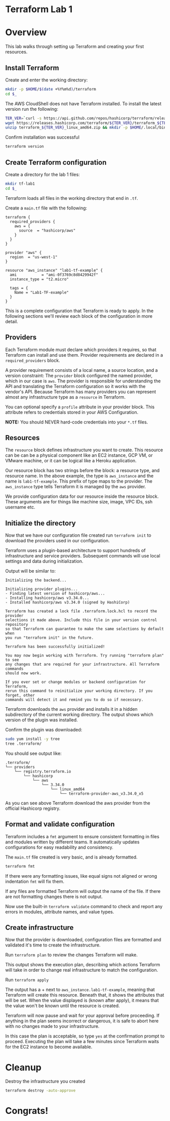 # Terraform Lab 1

# Overview
This lab walks through setting up Terraform and creating your first resources. 

## Install Terraform 
Create and enter the working directory:
```sh
mkdir -p $HOME/$(date +%Y%m%d)/terraform
cd $_
```
The AWS CloudShell does not have Terraform installed. To install the latest version run the following: 
```sh
TER_VER=`curl -s https://api.github.com/repos/hashicorp/terraform/releases/latest | grep tag_name | cut -d: -f2 | tr -d \"\,\v | awk '{$1=$1};1'`
wget https://releases.hashicorp.com/terraform/${TER_VER}/terraform_${TER_VER}_linux_amd64.zip
unzip terraform_${TER_VER}_linux_amd64.zip && mkdir -p $HOME/.local/bin && mv terraform $HOME/.local/bin
```

Confirm installation was successful
```sh
terraform version 
```

## Create Terraform configuration
Create a directory for the lab 1 files:
```sh
mkdir tf-lab1
cd $_
```
Terraform loads all files in the working directory that end in `.tf`.

Create a `main.tf` file with the following: 
```hcl
terraform {
  required_providers {
    aws = {
      source  = "hashicorp/aws"
    }
  }
}

provider "aws" {
  region  = "us-west-1"
}

resource "aws_instance" "lab1-tf-example" {
  ami           = "ami-0f3769c8d8429942f"
  instance_type = "t2.micro"

  tags = {
    Name = "Lab1-TF-example"
  }
}
```

This is a complete configuration that Terraform is ready to apply. In the following sections we'll review each block of the configuration in more detail.

## Providers 
Each Terraform module must declare which providers it requires, so that Terraform can install and use them. Provider requirements are declared in a `required_providers` block.

A provider requirement consists of a local name, a source location, and a version constraint:
The `provider` block configured the named provider, which in our case is `aws`. The provider is responsible for understanding the API and translating the Terraform configuration so it works with the vendor's API. Because Terraform has many providers you can represent almost any infrastructure type as a `resource` in Terraform.

You can optional specify a `profile` attribute in your provider block. This attribute refers to credentials stored in your AWS Configuration. 

**NOTE:** You should NEVER hard-code credentials into your `*.tf` files. 

## Resources 
The `resource` block defines infrastructure you want to create. This resource can be can be a physical component like an EC2 instance, GCP VM, or VMware machine, or it can be logical like a Heroku application. 

Our resource block has two strings before the block: a resource type, and resource name. 
In the above example, the type is `aws_instance` and the name is `lab1-tf-example`. This prefix of type maps to the provider. The `aws_instance` type tells Terraform it is managed by the `aws` provider.

We provide configuration data for our resource inside the resource block. These arguments are for things like machine size, image, VPC IDs, ssh username etc. 

## Initialize the directory
Now that we have our configuration file created run `terraform init` to download the providers used in our configuration.

Terraform uses a plugin-based architecture to support hundreds of infrastructure and service providers. Subsequent commands will use local settings and data during initialization.

Output will be similar to: 
```
Initializing the backend...

Initializing provider plugins...
- Finding latest version of hashicorp/aws...
- Installing hashicorp/aws v3.34.0...
- Installed hashicorp/aws v3.34.0 (signed by HashiCorp)

Terraform has created a lock file .terraform.lock.hcl to record the provider
selections it made above. Include this file in your version control repository
so that Terraform can guarantee to make the same selections by default when
you run "terraform init" in the future.

Terraform has been successfully initialized!

You may now begin working with Terraform. Try running "terraform plan" to see
any changes that are required for your infrastructure. All Terraform commands
should now work.

If you ever set or change modules or backend configuration for Terraform,
rerun this command to reinitialize your working directory. If you forget, other
commands will detect it and remind you to do so if necessary.
```

Terraform downloads the `aws` provider and installs it in a hidden subdirectory of the current working directory. The output shows which version of the plugin was installed.

Confirm the plugin was downloaded: 
```sh
sudo yum install -y tree 
tree .terraform/
```

You should see output like: 
```
.terraform/
└── providers
    └── registry.terraform.io
        └── hashicorp
            └── aws
                └── 3.34.0
                    └── linux_amd64
                        └── terraform-provider-aws_v3.34.0_x5
```

As you can see above Terraform download the aws provider from the official Hashicorp registry. 

## Format and validate configuration 
Terraform includes a `fmt` argument to ensure consistent formatting in files and modules written by different teams. It automatically updates configurations for easy readability and consistency. 

The `main.tf` file created is very basic, and is already formatted. 
```sh
terraform fmt 
```

If there were any formatting issues, like equal signs not aligned or wrong indentation `fmt` will fix them.

If any files are formatted Terraform will output the name of the file. If there are not formatting changes there is not output.

Now use the built-in `terraform validate` command to check and report any errors in modules, attribute names, and value types.

## Create infrastructure 
Now that the provider is downloaded, configuration files are formatted and validated it's time to create the infrastructure. 

Run `terraform plan` to review the changes Terraform will make. 

This output shows the execution plan, describing which actions Terraform will take in order to change real infrastructure to match the configuration.

Run `terraform apply`

The output has a + next to `aws_instance.lab1-tf-example`, meaning that Terraform will create this resource. Beneath that, it shows the attributes that will be set. When the value displayed is (known after apply), it means that the value won't be known until the resource is created.

Terraform will now pause and wait for your approval before proceeding. If anything in the plan seems incorrect or dangerous, it is safe to abort here with no changes made to your infrastructure.

In this case the plan is acceptable, so type `yes` at the confirmation prompt to proceed. Executing the plan will take a few minutes since Terraform waits for the EC2 instance to become available.




# Cleanup
Destroy the infrastructure you created 
```sh
terraform destroy -auto-approve
```

# Congrats! 
